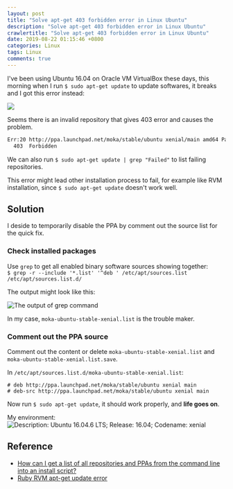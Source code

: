 ```yaml
---
layout: post
title: "Solve apt-get 403 forbidden error in Linux Ubuntu"
description: "Solve apt-get 403 forbidden error in Linux Ubuntu"
crawlertitle: "Solve apt-get 403 forbidden error in Linux Ubuntu"
date: 2019-08-22 01:15:46 +0800
categories: Linux
tags: Linux
comments: true
---
```

I've been using Ubuntu 16.04 on Oracle VM VirtualBox these days, this morning when I run `$ sudo apt-get update` to update softwares, it breaks and I got this error instead:

![](https://i.imgur.com/ERImZ5i.png)

Seems there is an invalid repository that gives 403 error and causes the problem.

```bash
Err:20 http://ppa.launchpad.net/moka/stable/ubuntu xenial/main amd64 Packages
  403  Forbidden
```

We can also run `$ sudo apt-get update | grep "Failed"` to list failing repositories.

This error might lead other installation process to fail, for example like RVM installation, since `$ sudo apt-get update` doesn't work well.

## Solution

I deside to temporarily disable the PPA by comment out the source list for the quick fix.

### Check installed packages

  Use `grep` to get all enabled binary software sources showing together:  
  `$ grep -r --include '*.list' '^deb ' /etc/apt/sources.list /etc/apt/sources.list.d/`

  The output might look like this:

![The output of grep command](https://i.imgur.com/YvmNnWd.png)

  In my case, `moka-ubuntu-stable-xenial.list` is the trouble maker.

### Comment out the PPA source
  Comment out the content or delete `moka-ubuntu-stable-xenial.list` and `moka-ubuntu-stable-xenial.list.save`.

  In `/etc/apt/sources.list.d/moka-ubuntu-stable-xenial.list`:

  ```list
  # deb http://ppa.launchpad.net/moka/stable/ubuntu xenial main
  # deb-src http://ppa.launchpad.net/moka/stable/ubuntu xenial main
  ```

Now run `$ sudo apt-get update`, it should work properly, and **life goes on**.

My environment:  
![Description: Ubuntu 16.04.6 LTS; Release: 16.04; Codename: xenial](https://i.imgur.com/6jZEbNu.png)

## Reference
- [How can I get a list of all repositories and PPAs from the command line into an install script?](https://askubuntu.com/questions/148932/how-can-i-get-a-list-of-all-repositories-and-ppas-from-the-command-line-into-an)
- [Ruby RVM apt-get update error](https://stackoverflow.com/questions/23650992/ruby-rvm-apt-get-update-error)
